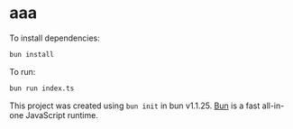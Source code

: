 # aaa

To install dependencies:

```bash
bun install
```

To run:

```bash
bun run index.ts
```

This project was created using `bun init` in bun v1.1.25. [Bun](https://bun.sh) is a fast all-in-one JavaScript runtime.
